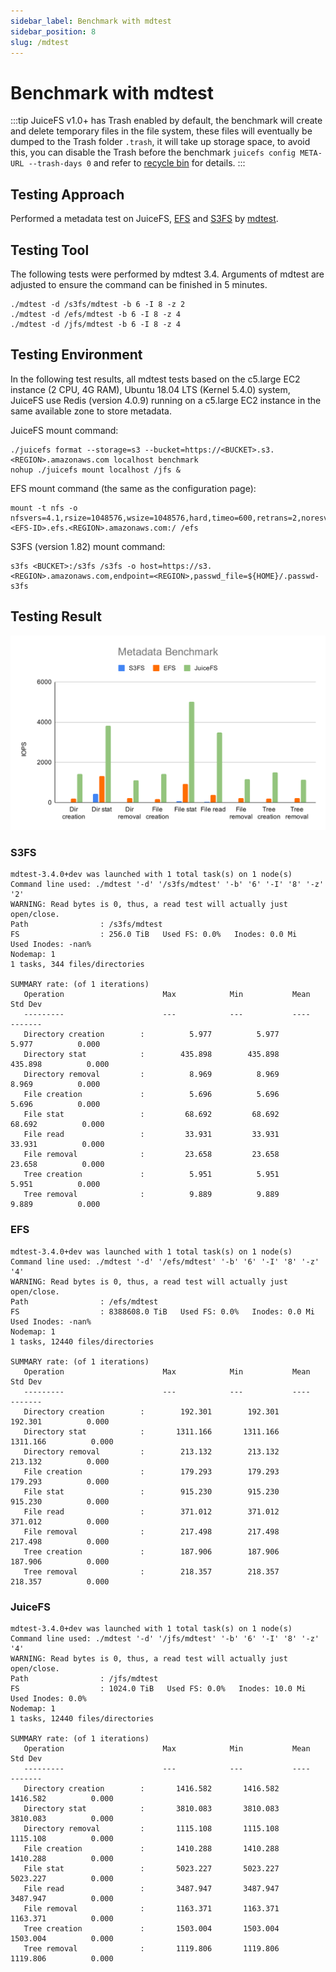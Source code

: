 ```yaml
---
sidebar_label: Benchmark with mdtest
sidebar_position: 8
slug: /mdtest
---
```

# Benchmark with mdtest

:::tip
JuiceFS v1.0+ has Trash enabled by default, the benchmark will create and delete temporary files in the file system, these files will eventually be dumped to the Trash folder `.trash`, it will take up storage space, to avoid this, you can disable the Trash before the benchmark `juicefs config META-URL --trash-days 0` and refer to [recycle bin](../security/trash.md) for details.
:::

## Testing Approach

Performed a metadata test on JuiceFS, [EFS](https://aws.amazon.com/efs) and [S3FS](https://github.com/s3fs-fuse/s3fs-fuse) by [mdtest](https://github.com/hpc/ior).

## Testing Tool

The following tests were performed by mdtest 3.4.
Arguments of mdtest are adjusted to ensure the command can be finished in 5 minutes.

```
./mdtest -d /s3fs/mdtest -b 6 -I 8 -z 2
./mdtest -d /efs/mdtest -b 6 -I 8 -z 4
./mdtest -d /jfs/mdtest -b 6 -I 8 -z 4
```

## Testing Environment

In the following test results, all mdtest tests based on the c5.large EC2 instance (2 CPU, 4G RAM), Ubuntu 18.04 LTS (Kernel 5.4.0) system, JuiceFS use Redis (version 4.0.9) running on a c5.large EC2 instance in the same available zone to store metadata.

JuiceFS mount command:

```
./juicefs format --storage=s3 --bucket=https://<BUCKET>.s3.<REGION>.amazonaws.com localhost benchmark
nohup ./juicefs mount localhost /jfs &
```

EFS mount command (the same as the configuration page):

```
mount -t nfs -o nfsvers=4.1,rsize=1048576,wsize=1048576,hard,timeo=600,retrans=2,noresvport, <EFS-ID>.efs.<REGION>.amazonaws.com:/ /efs
```

S3FS (version 1.82) mount command:

```
s3fs <BUCKET>:/s3fs /s3fs -o host=https://s3.<REGION>.amazonaws.com,endpoint=<REGION>,passwd_file=${HOME}/.passwd-s3fs
```

## Testing Result

![Metadata Benchmark](../images/metadata-benchmark.svg)

### S3FS
```
mdtest-3.4.0+dev was launched with 1 total task(s) on 1 node(s)
Command line used: ./mdtest '-d' '/s3fs/mdtest' '-b' '6' '-I' '8' '-z' '2'
WARNING: Read bytes is 0, thus, a read test will actually just open/close.
Path                : /s3fs/mdtest
FS                  : 256.0 TiB   Used FS: 0.0%   Inodes: 0.0 Mi   Used Inodes: -nan%
Nodemap: 1
1 tasks, 344 files/directories

SUMMARY rate: (of 1 iterations)
   Operation                      Max            Min           Mean        Std Dev
   ---------                      ---            ---           ----        -------
   Directory creation        :          5.977          5.977          5.977          0.000
   Directory stat            :        435.898        435.898        435.898          0.000
   Directory removal         :          8.969          8.969          8.969          0.000
   File creation             :          5.696          5.696          5.696          0.000
   File stat                 :         68.692         68.692         68.692          0.000
   File read                 :         33.931         33.931         33.931          0.000
   File removal              :         23.658         23.658         23.658          0.000
   Tree creation             :          5.951          5.951          5.951          0.000
   Tree removal              :          9.889          9.889          9.889          0.000
```

### EFS

```
mdtest-3.4.0+dev was launched with 1 total task(s) on 1 node(s)
Command line used: ./mdtest '-d' '/efs/mdtest' '-b' '6' '-I' '8' '-z' '4'
WARNING: Read bytes is 0, thus, a read test will actually just open/close.
Path                : /efs/mdtest
FS                  : 8388608.0 TiB   Used FS: 0.0%   Inodes: 0.0 Mi   Used Inodes: -nan%
Nodemap: 1
1 tasks, 12440 files/directories

SUMMARY rate: (of 1 iterations)
   Operation                      Max            Min           Mean        Std Dev
   ---------                      ---            ---           ----        -------
   Directory creation        :        192.301        192.301        192.301          0.000
   Directory stat            :       1311.166       1311.166       1311.166          0.000
   Directory removal         :        213.132        213.132        213.132          0.000
   File creation             :        179.293        179.293        179.293          0.000
   File stat                 :        915.230        915.230        915.230          0.000
   File read                 :        371.012        371.012        371.012          0.000
   File removal              :        217.498        217.498        217.498          0.000
   Tree creation             :        187.906        187.906        187.906          0.000
   Tree removal              :        218.357        218.357        218.357          0.000
```

### JuiceFS

```
mdtest-3.4.0+dev was launched with 1 total task(s) on 1 node(s)
Command line used: ./mdtest '-d' '/jfs/mdtest' '-b' '6' '-I' '8' '-z' '4'
WARNING: Read bytes is 0, thus, a read test will actually just open/close.
Path                : /jfs/mdtest
FS                  : 1024.0 TiB   Used FS: 0.0%   Inodes: 10.0 Mi   Used Inodes: 0.0%
Nodemap: 1
1 tasks, 12440 files/directories

SUMMARY rate: (of 1 iterations)
   Operation                      Max            Min           Mean        Std Dev
   ---------                      ---            ---           ----        -------
   Directory creation        :       1416.582       1416.582       1416.582          0.000
   Directory stat            :       3810.083       3810.083       3810.083          0.000
   Directory removal         :       1115.108       1115.108       1115.108          0.000
   File creation             :       1410.288       1410.288       1410.288          0.000
   File stat                 :       5023.227       5023.227       5023.227          0.000
   File read                 :       3487.947       3487.947       3487.947          0.000
   File removal              :       1163.371       1163.371       1163.371          0.000
   Tree creation             :       1503.004       1503.004       1503.004          0.000
   Tree removal              :       1119.806       1119.806       1119.806          0.000
```
